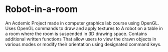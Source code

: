 # Robot-in-a-room
An Acdemic Project made in computer graphics lab course using OpenGL. Uses OpenGL commands to draw and apply textures to A robot on a table in a room where the room is suspended in 3D drawing space. Contains additional written functions That allow users to view the drawn objects in various modes or modify their orientation using designated command keys.
